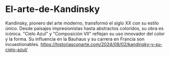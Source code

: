 # El-arte-de-Kandinsky
Kandinsky, pionero del arte moderno, transformó el siglo XX con su estilo único. Desde paisajes impresionistas hasta abstractos coloridos, su obra es icónica. "Cielo Azul" y "Composición VII" reflejan su uso innovador del color y la forma. Su influencia en la Bauhaus y su carrera en Francia son incuestionables.
https://historiasconarte.com/2024/08/02/kandinsky-y-su-cielo-azul/
